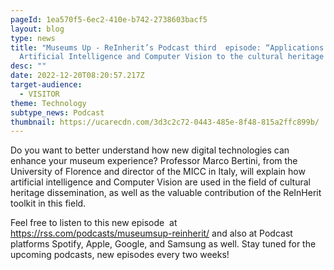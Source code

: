 ```yaml
---
pageId: 1ea570f5-6ec2-410e-b742-2738603bacf5
layout: blog
type: news
title: "Museums Up - ReInherit’s Podcast third  episode: “Applications of
  Artificial Intelligence and Computer Vision to the cultural heritage domain”"
desc: ""
date: 2022-12-20T08:20:57.217Z
target-audience:
  - VISITOR
theme: Technology
subtype_news: Podcast
thumbnail: https://ucarecdn.com/3d3c2c72-0443-485e-8f48-815a2ffc899b/
---
```

Do you want to better understand how new digital technologies can enhance your museum experience? Professor Marco Bertini, from the University of Florence[](https://www.instagram.com/unifirenze/) and director of the MICC in Italy, will explain how artificial intelligence and Computer Vision are used in the field of cultural heritage dissemination, as well as the valuable contribution of the ReInHerit toolkit in this field.

Feel free to listen to this new episode  at <https://rss.com/podcasts/museumsup-reinherit/> and also at Podcast platforms Spotify, Apple, Google, and Samsung as well. Stay tuned for the upcoming podcasts, new episodes every two weeks!